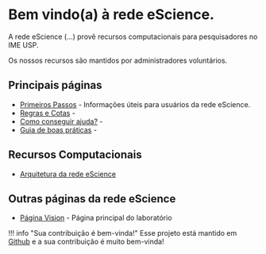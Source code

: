 # Bem vindo(a) à rede eScience.

A rede eScience (...) provê recursos computacionais para pesquisadores no IME USP.  

Os nossos recursos são mantidos por administradores voluntários.


## Principais páginas
* [Primeiros Passos](getting-started.md) - Informações úteis para usuários da rede eScience.
* [Regras e Cotas](rules.md) - 
* [Como conseguir ajuda?](getting-started.md) - 
* [Guia de boas práticas](best-practices.md) - 

## Recursos Computacionais
* [Arquitetura da rede eScience](architecture.md)

## Outras páginas da rede eScience
* [Página Vision](http://vision.ime.usp.br/) - Página principal do laboratório


!!! info "Sua contribuição é bem-vinda!"
    Esse projeto está mantido em [Github](https://github.com/lucasmsobrinho/docs-escience) e a sua contribuição é muito bem-vinda!


